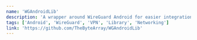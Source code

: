 ```yaml
---
name: 'WGAndroidLib'
description: 'A wrapper around WireGuard Android for easier integration with extra features like state, connection, and time monitoring. Simplifies VPN integration for Android developers.'
tags: ['Android', 'WireGuard', 'VPN', 'Library', 'Networking']
link: 'https://github.com/TheByteArray/WGAndroidLib'
---
```

